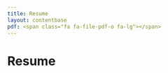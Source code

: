 ```yaml
---
title: Resume
layout: contentbase
pdf: <span class="fa fa-file-pdf-o fa-lg"></span>
---
```

Resume
======

